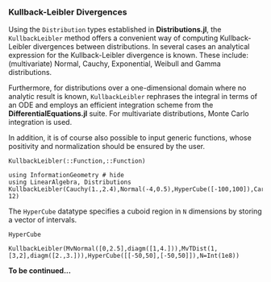 


### Kullback-Leibler Divergences

Using the `Distribution` types established in **Distributions.jl**, the `KullbackLeibler` method offers a convenient way of computing Kullback-Leibler divergences between distributions. In several cases an analytical expression for the Kullback-Leibler divergence is known. These include: (multivariate) Normal, Cauchy, Exponential, Weibull and Gamma distributions.

Furthermore, for distributions over a one-dimensional domain where no analytic result is known, `KullbackLeibler` rephrases the integral in terms of an ODE and employs an efficient integration scheme from the **DifferentialEquations.jl** suite. For multivariate distributions, Monte Carlo integration is used.


In addition, it is of course also possible to input generic functions, whose positivity and normalization should be ensured by the user.
```@docs
KullbackLeibler(::Function,::Function)
```

```@example 2
using InformationGeometry # hide
using LinearAlgebra, Distributions
KullbackLeibler(Cauchy(1.,2.4),Normal(-4,0.5),HyperCube([-100,100]),Carlo=false,tol=1e-12)
```
The `HyperCube` datatype specifies a cuboid region in ``N`` dimensions by storing a vector of intervals.
```@docs
HyperCube
```
```@example 2
KullbackLeibler(MvNormal([0,2.5],diagm([1,4.])),MvTDist(1,[3,2],diagm([2.,3.])),HyperCube([[-50,50],[-50,50]]),N=Int(1e8))
```


**To be continued...**
